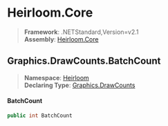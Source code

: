 # Heirloom.Core

> **Framework**: .NETStandard,Version=v2.1  
> **Assembly**: [Heirloom.Core][0]  

## Graphics.DrawCounts.BatchCount

> **Namespace**: [Heirloom][0]  
> **Declaring Type**: [Graphics.DrawCounts][1]  

#### BatchCount

```cs
public int BatchCount
```

[0]: ../../../Heirloom.Core.md
[1]: ../Graphics.DrawCounts.md

